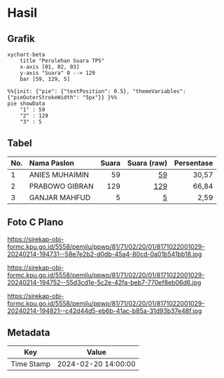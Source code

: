 # Hasil

## Grafik

```mermaid
xychart-beta
    title "Perolehan Suara TPS"
    x-axis [01, 02, 03]
    y-axis "Suara" 0 --> 129
    bar [59, 129, 5]
```

```mermaid
%%{init: {"pie": {"textPosition": 0.5}, "themeVariables": {"pieOuterStrokeWidth": "5px"}} }%%
pie showData
    "1" : 59
    "2" : 129
    "3" : 5
```

## Tabel

| No. | Nama Paslon    | Suara | Suara (raw) | Persentase |
|:--- |:-------------- | -----:| -----------:| ----------:|
| 1   | ANIES MUHAIMIN | 59    | [59][p-1]   | 30,57      |
| 2   | PRABOWO GIBRAN | 129   | [129][p-2]  | 66,84      |
| 3   | GANJAR MAHFUD  | 5     | [5][p-3]    | 2,59       |


[p-1]: https://github.com/gigit-pemilu/pemilu-2024-81-maluku/blob/main/pilpres/hitung-suara/sub/81-maluku/sub/71-kota-ambon/sub/02-sirimau/sub/2001-hative-kecil/sub/029-tps/sub/paslon-1.txt
[p-2]: https://github.com/gigit-pemilu/pemilu-2024-81-maluku/blob/main/pilpres/hitung-suara/sub/81-maluku/sub/71-kota-ambon/sub/02-sirimau/sub/2001-hative-kecil/sub/029-tps/sub/paslon-2.txt
[p-3]: https://github.com/gigit-pemilu/pemilu-2024-81-maluku/blob/main/pilpres/hitung-suara/sub/81-maluku/sub/71-kota-ambon/sub/02-sirimau/sub/2001-hative-kecil/sub/029-tps/sub/paslon-3.txt

## Foto C Plano

https://sirekap-obj-formc.kpu.go.id/5558/pemilu/ppwp/81/71/02/20/01/8171022001029-20240214-194731--58e7e2b2-d0db-45a4-80cd-0a01b541bb18.jpg

https://sirekap-obj-formc.kpu.go.id/5558/pemilu/ppwp/81/71/02/20/01/8171022001029-20240214-194752--55d3cd1e-5c2e-42fa-beb7-770ef8eb06d6.jpg

https://sirekap-obj-formc.kpu.go.id/5558/pemilu/ppwp/81/71/02/20/01/8171022001029-20240214-194821--c42d44d5-eb6b-41ac-b85a-31d93b37e48f.jpg


## Metadata

| Key        | Value               |
| ---------- | ------------------- |
| Time Stamp | 2024-02-20 14:00:00 |



